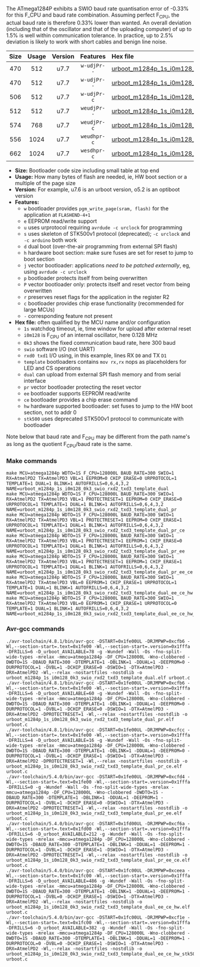 The ATmega1284P exhibits a SWIO baud rate quantisation error of -0.33% for this F_CPU and baud rate combination. Assuming perfect F<sub>CPU</sub>, the actual baud rate is therefore 0.33% lower than wanted. An overall deviation (including that of the oscillator and that of the uploading computer) of up to 1.5% is well within communication tolerance. In practice, up to 2.5% deviation is likely to work with short cables and benign line noise.

|Size|Usage|Version|Features|Hex file|
|:-:|:-:|:-:|:-:|:--|
|470|512|u7.7|`w-udjPr--`|[urboot_m1284p_1s_i0m128_0k3_swio_rxd2_txd3_template_dual.hex](https://raw.githubusercontent.com/stefanrueger/urboot.hex/main/boards/urclockmega/atmega1284p/watchdog_1_s/internal_oscillator/%2B0m128000_hz/%2B%2B%2B0k3_baud/uart1_rxd2_txd3/template_dual/urboot_m1284p_1s_i0m128_0k3_swio_rxd2_txd3_template_dual.hex)|
|470|512|u7.7|`w-udjPr--`|[urboot_m1284p_1s_i0m128_0k3_swio_rxd2_txd3_template_dual_pr.hex](https://raw.githubusercontent.com/stefanrueger/urboot.hex/main/boards/urclockmega/atmega1284p/watchdog_1_s/internal_oscillator/%2B0m128000_hz/%2B%2B%2B0k3_baud/uart1_rxd2_txd3/template_dual/urboot_m1284p_1s_i0m128_0k3_swio_rxd2_txd3_template_dual_pr.hex)|
|506|512|u7.7|`w-udjPr-c`|[urboot_m1284p_1s_i0m128_0k3_swio_rxd2_txd3_template_dual_pr_ce.hex](https://raw.githubusercontent.com/stefanrueger/urboot.hex/main/boards/urclockmega/atmega1284p/watchdog_1_s/internal_oscillator/%2B0m128000_hz/%2B%2B%2B0k3_baud/uart1_rxd2_txd3/template_dual/urboot_m1284p_1s_i0m128_0k3_swio_rxd2_txd3_template_dual_pr_ce.hex)|
|512|512|u7.7|`weudjPr--`|[urboot_m1284p_1s_i0m128_0k3_swio_rxd2_txd3_template_dual_pr_ee.hex](https://raw.githubusercontent.com/stefanrueger/urboot.hex/main/boards/urclockmega/atmega1284p/watchdog_1_s/internal_oscillator/%2B0m128000_hz/%2B%2B%2B0k3_baud/uart1_rxd2_txd3/template_dual/urboot_m1284p_1s_i0m128_0k3_swio_rxd2_txd3_template_dual_pr_ee.hex)|
|574|768|u7.7|`weudjPr-c`|[urboot_m1284p_1s_i0m128_0k3_swio_rxd2_txd3_template_dual_pr_ee_ce.hex](https://raw.githubusercontent.com/stefanrueger/urboot.hex/main/boards/urclockmega/atmega1284p/watchdog_1_s/internal_oscillator/%2B0m128000_hz/%2B%2B%2B0k3_baud/uart1_rxd2_txd3/template_dual/urboot_m1284p_1s_i0m128_0k3_swio_rxd2_txd3_template_dual_pr_ee_ce.hex)|
|556|1024|u7.7|`weudhpr-c`|[urboot_m1284p_1s_i0m128_0k3_swio_rxd2_txd3_template_dual_ee_ce_hw.hex](https://raw.githubusercontent.com/stefanrueger/urboot.hex/main/boards/urclockmega/atmega1284p/watchdog_1_s/internal_oscillator/%2B0m128000_hz/%2B%2B%2B0k3_baud/uart1_rxd2_txd3/template_dual/urboot_m1284p_1s_i0m128_0k3_swio_rxd2_txd3_template_dual_ee_ce_hw.hex)|
|662|1024|u7.7|`wesdhpr-c`|[urboot_m1284p_1s_i0m128_0k3_swio_rxd2_txd3_template_dual_ee_ce_hw_stk500.hex](https://raw.githubusercontent.com/stefanrueger/urboot.hex/main/boards/urclockmega/atmega1284p/watchdog_1_s/internal_oscillator/%2B0m128000_hz/%2B%2B%2B0k3_baud/uart1_rxd2_txd3/template_dual/urboot_m1284p_1s_i0m128_0k3_swio_rxd2_txd3_template_dual_ee_ce_hw_stk500.hex)|

- **Size:** Bootloader code size including small table at top end
- **Usage:** How many bytes of flash are needed, ie, HW boot section or a multiple of the page size
- **Version:** For example, u7.6 is an urboot version, o5.2 is an optiboot version
- **Features:**
  + `w` bootloader provides `pgm_write_page(sram, flash)` for the application at `FLASHEND-4+1`
  + `e` EEPROM read/write support
  + `u` uses urprotocol requiring `avrdude -c urclock` for programming
  + `s` uses skeleton of STK500v1 protocol (deprecated); `-c urclock` and `-c arduino` both work
  + `d` dual boot (over-the-air programming from external SPI flash)
  + `h` hardware boot section: make sure fuses are set for reset to jump to boot section
  + `j` vector bootloader: applications *need to be patched externally*, eg, using `avrdude -c urclock`
  + `p` bootloader protects itself from being overwritten
  + `P` vector bootloader only: protects itself and reset vector from being overwritten
  + `r` preserves reset flags for the application in the register R2
  + `c` bootloader provides chip erase functionality (recommended for large MCUs)
  + `-` corresponding feature not present
- **Hex file:** often qualified by the MCU name and/or configuration
  + `1s` watchdog timeout, ie, time window for upload after external reset
  + `i0m128` is F<sub>CPU</sub> of an internal oscillator, here 0.128 MHz
  + `0k3` shows the fixed communication baud rate, here 300 baud
  + `swio` software I/O (not UART)
  + `rxd0 txd1` I/O using, in this example, lines RX `D0` and TX `D1`
  + `template` bootloaders contains `mov rx,rx` nops as placeholders for LED and CS operations
  + `dual` can upload from external SPI flash memory and from serial interface
  + `pr` vector bootloader protecting the reset vector
  + `ee` bootloader supports EEPROM read/write
  + `ce` bootloader provides a chip erase command
  + `hw` hardware supported bootloader: set fuses to jump to the HW boot section, not to addr 0
  + `stk500` uses deprecated STK500v1 protocol to communicate with bootloader


Note below that baud rate and F<sub>CPU</sub> may be different from the path name's as long as the quotient F<sub>CPU</sub>/baud rate is the same.

### Make commands
```
make MCU=atmega1284p WDTO=1S F_CPU=128000L BAUD_RATE=300 SWIO=1 RX=AtmelPD2 TX=AtmelPD3 VBL=1 EEPROM=0 CHIP_ERASE=0 URPROTOCOL=1 TEMPLATE=1 DUAL=1 BLINK=1 AUTOFRILLS=0,6,4,3,2 NAME=urboot_m1284p_1s_i0m128_0k3_swio_rxd2_txd3_template_dual
make MCU=atmega1284p WDTO=1S F_CPU=128000L BAUD_RATE=300 SWIO=1 RX=AtmelPD2 TX=AtmelPD3 VBL=1 PROTECTRESET=1 EEPROM=0 CHIP_ERASE=0 URPROTOCOL=1 TEMPLATE=1 DUAL=1 BLINK=1 AUTOFRILLS=0,6,4,3,2 NAME=urboot_m1284p_1s_i0m128_0k3_swio_rxd2_txd3_template_dual_pr
make MCU=atmega1284p WDTO=1S F_CPU=128000L BAUD_RATE=300 SWIO=1 RX=AtmelPD2 TX=AtmelPD3 VBL=1 PROTECTRESET=1 EEPROM=0 CHIP_ERASE=1 URPROTOCOL=1 TEMPLATE=1 DUAL=1 BLINK=1 AUTOFRILLS=0,6,4,3,2 NAME=urboot_m1284p_1s_i0m128_0k3_swio_rxd2_txd3_template_dual_pr_ce
make MCU=atmega1284p WDTO=1S F_CPU=128000L BAUD_RATE=300 SWIO=1 RX=AtmelPD2 TX=AtmelPD3 VBL=1 PROTECTRESET=1 EEPROM=1 CHIP_ERASE=0 URPROTOCOL=1 TEMPLATE=1 DUAL=1 BLINK=1 AUTOFRILLS=0,6,4,3,2 NAME=urboot_m1284p_1s_i0m128_0k3_swio_rxd2_txd3_template_dual_pr_ee
make MCU=atmega1284p WDTO=1S F_CPU=128000L BAUD_RATE=300 SWIO=1 RX=AtmelPD2 TX=AtmelPD3 VBL=1 PROTECTRESET=1 EEPROM=1 CHIP_ERASE=1 URPROTOCOL=1 TEMPLATE=1 DUAL=1 BLINK=1 AUTOFRILLS=0,6,4,3,2 NAME=urboot_m1284p_1s_i0m128_0k3_swio_rxd2_txd3_template_dual_pr_ee_ce
make MCU=atmega1284p WDTO=1S F_CPU=128000L BAUD_RATE=300 SWIO=1 RX=AtmelPD2 TX=AtmelPD3 VBL=0 EEPROM=1 CHIP_ERASE=1 URPROTOCOL=1 TEMPLATE=1 DUAL=1 BLINK=1 AUTOFRILLS=0,6,4,3,2 NAME=urboot_m1284p_1s_i0m128_0k3_swio_rxd2_txd3_template_dual_ee_ce_hw
make MCU=atmega1284p WDTO=1S F_CPU=128000L BAUD_RATE=300 SWIO=1 RX=AtmelPD2 TX=AtmelPD3 VBL=0 EEPROM=1 CHIP_ERASE=1 URPROTOCOL=0 TEMPLATE=1 DUAL=1 BLINK=1 AUTOFRILLS=0,6,4,3,2 NAME=urboot_m1284p_1s_i0m128_0k3_swio_rxd2_txd3_template_dual_ee_ce_hw_stk500
```

### Avr-gcc commands
```
./avr-toolchain/4.8.1/bin/avr-gcc -DSTART=0x1fe00UL -DRJMPWP=0xcfb6 -Wl,--section-start=.text=0x1fe00 -Wl,--section-start=.version=0x1fffa -DFRILLS=6 -D_urboot_AVAILABLE=78 -g -Wundef -Wall -Os -fno-split-wide-types -mrelax -mmcu=atmega1284p -DF_CPU=128000L -Wno-clobbered -DWDTO=1S -DBAUD_RATE=300 -DTEMPLATE=1 -DBLINK=1 -DDUAL=1 -DEEPROM=0 -DURPROTOCOL=1 -DVBL=1 -DCHIP_ERASE=0 -DSWIO=1 -DTX=AtmelPD3 -DRX=AtmelPD2 -Wl,--relax -nostartfiles -nostdlib -o urboot_m1284p_1s_i0m128_0k3_swio_rxd2_txd3_template_dual.elf urboot.c
./avr-toolchain/4.8.1/bin/avr-gcc -DSTART=0x1fe00UL -DRJMPWP=0xcfb6 -Wl,--section-start=.text=0x1fe00 -Wl,--section-start=.version=0x1fffa -DFRILLS=6 -D_urboot_AVAILABLE=60 -g -Wundef -Wall -Os -fno-split-wide-types -mrelax -mmcu=atmega1284p -DF_CPU=128000L -Wno-clobbered -DWDTO=1S -DBAUD_RATE=300 -DTEMPLATE=1 -DBLINK=1 -DDUAL=1 -DEEPROM=0 -DURPROTOCOL=1 -DVBL=1 -DCHIP_ERASE=0 -DSWIO=1 -DTX=AtmelPD3 -DRX=AtmelPD2 -DPROTECTRESET=1 -Wl,--relax -nostartfiles -nostdlib -o urboot_m1284p_1s_i0m128_0k3_swio_rxd2_txd3_template_dual_pr.elf urboot.c
./avr-toolchain/4.8.1/bin/avr-gcc -DSTART=0x1fe00UL -DRJMPWP=0xcfcc -Wl,--section-start=.text=0x1fe00 -Wl,--section-start=.version=0x1fffa -DFRILLS=4 -D_urboot_AVAILABLE=16 -g -Wundef -Wall -Os -fno-split-wide-types -mrelax -mmcu=atmega1284p -DF_CPU=128000L -Wno-clobbered -DWDTO=1S -DBAUD_RATE=300 -DTEMPLATE=1 -DBLINK=1 -DDUAL=1 -DEEPROM=0 -DURPROTOCOL=1 -DVBL=1 -DCHIP_ERASE=1 -DSWIO=1 -DTX=AtmelPD3 -DRX=AtmelPD2 -DPROTECTRESET=1 -Wl,--relax -nostartfiles -nostdlib -o urboot_m1284p_1s_i0m128_0k3_swio_rxd2_txd3_template_dual_pr_ce.elf urboot.c
./avr-toolchain/5.4.0/bin/avr-gcc -DSTART=0x1fe00UL -DRJMPWP=0xcfd4 -Wl,--section-start=.text=0x1fe00 -Wl,--section-start=.version=0x1fffa -DFRILLS=0 -g -Wundef -Wall -Os -fno-split-wide-types -mrelax -mmcu=atmega1284p -DF_CPU=128000L -Wno-clobbered -DWDTO=1S -DBAUD_RATE=300 -DTEMPLATE=1 -DBLINK=1 -DDUAL=1 -DEEPROM=1 -DURPROTOCOL=1 -DVBL=1 -DCHIP_ERASE=0 -DSWIO=1 -DTX=AtmelPD3 -DRX=AtmelPD2 -DPROTECTRESET=1 -Wl,--relax -nostartfiles -nostdlib -o urboot_m1284p_1s_i0m128_0k3_swio_rxd2_txd3_template_dual_pr_ee.elf urboot.c
./avr-toolchain/5.4.0/bin/avr-gcc -DSTART=0x1fd00UL -DRJMPWP=0xcf6a -Wl,--section-start=.text=0x1fd00 -Wl,--section-start=.version=0x1fffa -DFRILLS=6 -D_urboot_AVAILABLE=212 -g -Wundef -Wall -Os -fno-split-wide-types -mrelax -mmcu=atmega1284p -DF_CPU=128000L -Wno-clobbered -DWDTO=1S -DBAUD_RATE=300 -DTEMPLATE=1 -DBLINK=1 -DDUAL=1 -DEEPROM=1 -DURPROTOCOL=1 -DVBL=1 -DCHIP_ERASE=1 -DSWIO=1 -DTX=AtmelPD3 -DRX=AtmelPD2 -DPROTECTRESET=1 -Wl,--relax -nostartfiles -nostdlib -o urboot_m1284p_1s_i0m128_0k3_swio_rxd2_txd3_template_dual_pr_ee_ce.elf urboot.c
./avr-toolchain/5.4.0/bin/avr-gcc -DSTART=0x1fc00UL -DRJMPWP=0xceea -Wl,--section-start=.text=0x1fc00 -Wl,--section-start=.version=0x1fffa -DFRILLS=6 -D_urboot_AVAILABLE=486 -g -Wundef -Wall -Os -fno-split-wide-types -mrelax -mmcu=atmega1284p -DF_CPU=128000L -Wno-clobbered -DWDTO=1S -DBAUD_RATE=300 -DTEMPLATE=1 -DBLINK=1 -DDUAL=1 -DEEPROM=1 -DURPROTOCOL=1 -DVBL=0 -DCHIP_ERASE=1 -DSWIO=1 -DTX=AtmelPD3 -DRX=AtmelPD2 -Wl,--relax -nostartfiles -nostdlib -o urboot_m1284p_1s_i0m128_0k3_swio_rxd2_txd3_template_dual_ee_ce_hw.elf urboot.c
./avr-toolchain/5.4.0/bin/avr-gcc -DSTART=0x1fc00UL -DRJMPWP=0xcf1e -Wl,--section-start=.text=0x1fc00 -Wl,--section-start=.version=0x1fffa -DFRILLS=6 -D_urboot_AVAILABLE=382 -g -Wundef -Wall -Os -fno-split-wide-types -mrelax -mmcu=atmega1284p -DF_CPU=128000L -Wno-clobbered -DWDTO=1S -DBAUD_RATE=300 -DTEMPLATE=1 -DBLINK=1 -DDUAL=1 -DEEPROM=1 -DURPROTOCOL=0 -DVBL=0 -DCHIP_ERASE=1 -DSWIO=1 -DTX=AtmelPD3 -DRX=AtmelPD2 -Wl,--relax -nostartfiles -nostdlib -o urboot_m1284p_1s_i0m128_0k3_swio_rxd2_txd3_template_dual_ee_ce_hw_stk500.elf urboot.c
```

